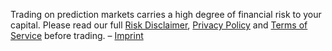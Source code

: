 Trading on prediction markets carries a high degree of financial risk to your capital.  Please read our full [Risk Disclaimer](/assets/RiskDisclaimerPolicy.html), [Privacy Policy](/assets/PrivacyPolicy.html) and [Terms of Service](/assets/TermsOfService.html) before trading. – [Imprint](/assets/Imprint.html)